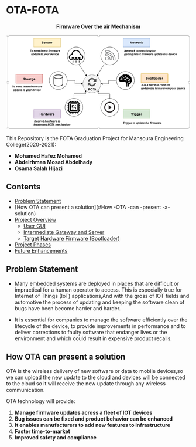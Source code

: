# OTA-FOTA

<p align="center">
  <b> Firmware Over the air Mechanism  </b>
</p>

<p align="center">
  <img width="500" src="Images/Head_image.png">
</p>


This Repository is the FOTA Graduation Project for Mansoura Engineering College(2020-2021):

- **Mohamed Hafez Mohamed**
- **Abdelrhman Mosad Abdelhady**
- **Osama Salah Hijazi**


## Contents
- [Problem Statement](#Problem-Statement)
- [How OTA can present a solution](#How -OTA -can -present -a- solution)
- [Project Overview](#project-overview)
  - [User GUI](#user-gui)
  - [Intermediate Gateway and Server](#intermediate-gateway-and-server)
  - [Target Hardware Firmware (Bootloader)](#target-hardware-firmware-bootloader)
- [Project Phases](#project-phases)
- [Future Enhancements](#future-enhancements)
 
## Problem Statement

* Many embedded systems are deployed in places that are difficult or impractical for a human operator to access. This is especially true for Internet of Things (IoT) applications,And with the gross of IOT fields and automotive the process of updating and keeping the software clean of bugs have been become harder and harder. 

* It is essential for companies to manage the software efficiently over the lifecycle of the device, to provide improvements in performance and to deliver corrections to faulty software that endanger lives or the environment and which could result in expensive product recalls.


## How OTA can present a solution 

OTA is the wireless delivery of new software or data to mobile devices,so we can upload the new update to the cloud and devices will be connected to the cloud so it will receive the new update through any wireless communication. 

 OTA technology will provide:
1. **Manage firmware updates across a fleet of IOT devices**
2. **Bug issues can be fixed and product behavior can be enhanced**
3. **It enables manufacturers to add new features to infrastructure**
4. **Faster time-to-market**
5. **Improved safety and compliance**










